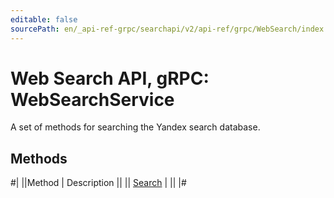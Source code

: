 ```yaml
---
editable: false
sourcePath: en/_api-ref-grpc/searchapi/v2/api-ref/grpc/WebSearch/index.md
---
```


# Web Search API, gRPC: WebSearchService

A set of methods for searching the Yandex search database.

## Methods

#|
||Method | Description ||
|| [Search](search.md) |  ||
|#